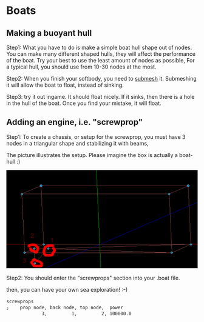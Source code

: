 Boats
============


## Making a buoyant hull

Step1: What you have to do is make a simple boat hull shape out of nodes. 
You can make many different shaped hulls, they will affect the performance of the boat.
Try your best to use the least amount of nodes as possible, 
For a typical hull, you should use from 10-30 nodes at the most. 
 
Step2: When you finish your softbody, you need to [submesh](/technical/fileformat-truck#submesh) it. 
Submeshing it will allow the boat to float, instead of sinking.
 
Step3: try it out ingame. It should float nicely. 
If it sinks, then there is a hole in the hull of the boat. 
Once you find your mistake, it will float.
 
## Adding an engine, i.e. "screwprop"
 
Step1: To create a chassis, or setup for the screwprop, 
you must have 3 nodes in a triangular shape
and stabilizing it with beams,
  
The picture illustrates the setup. Please imagine the box is actually a boat-hull :)
 
![](/images/nautical-screwprop.png) 
  
Step2: You should enter the "screwprops" section into your .boat file.

then, you can have your own sea exploration! :-)

```
screwprops
;    prop node, back node, top node,  power
             3,         1,         2, 100000.0
``` 
